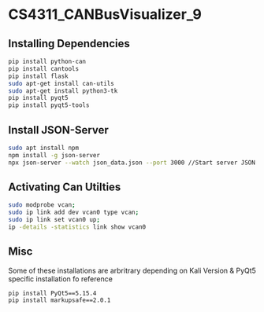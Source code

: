 # CS4311_CANBusVisualizer_9

## Installing Dependencies
```bash
pip install python-can
pip install cantools
pip install flask
sudo apt-get install can-utils
sudo apt-get install python3-tk
pip install pyqt5
pip install pyqt5-tools
```
## Install JSON-Server
```bash
sudo apt install npm
npm install -g json-server
npx json-server --watch json_data.json --port 3000 //Start server JSON 
```
## Activating Can Utilties
```bash
sudo modprobe vcan;
sudo ip link add dev vcan0 type vcan;
sudo ip link set vcan0 up;
ip -details -statistics link show vcan0
```

## Misc
Some of these installations are arbritrary depending on Kali Version
& PyQt5 specific installation fo reference
```base
pip install PyQt5==5.15.4
pip install markupsafe==2.0.1
```

